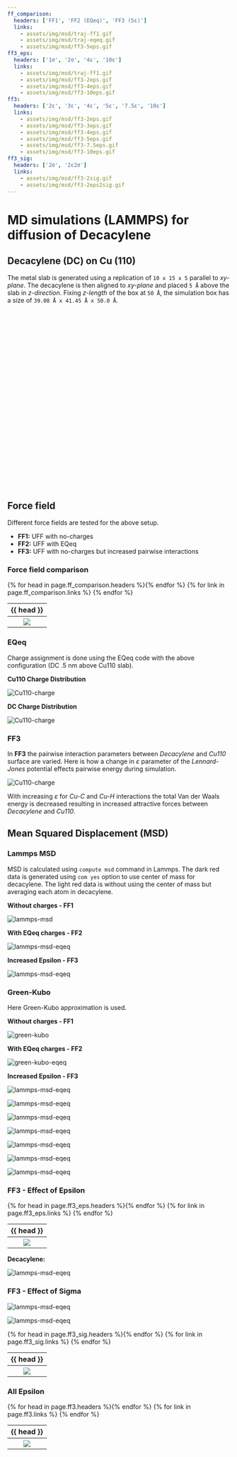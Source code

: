 ```yaml
---
ff_comparison:
  headers: ['FF1', 'FF2 (EQeq)', 'FF3 (5ε)']
  links:
    - assets/img/msd/traj-ff1.gif
    - assets/img/msd/traj-eqeq.gif
    - assets/img/msd/ff3-5eps.gif
ff3_eps:
  headers: ['1σ', '2σ', '4ε', '10ε']
  links:
    - assets/img/msd/traj-ff1.gif
    - assets/img/msd/ff3-2eps.gif
    - assets/img/msd/ff3-4eps.gif
    - assets/img/msd/ff3-10eps.gif
ff3:
  headers: ['2ε', '3ε', '4ε', '5ε', '7.5ε', '10ε']
  links:
    - assets/img/msd/ff3-2eps.gif
    - assets/img/msd/ff3-3eps.gif
    - assets/img/msd/ff3-4eps.gif
    - assets/img/msd/ff3-5eps.gif
    - assets/img/msd/ff3-7.5eps.gif
    - assets/img/msd/ff3-10eps.gif
ff3_sig:
  headers: ['2σ', '2ε2σ']
  links:
    - assets/img/msd/ff3-2sig.gif
    - assets/img/msd/ff3-2eps2sig.gif
---
```

MD simulations (LAMMPS) for diffusion of Decacylene
===================================================

Decacylene (DC) on Cu (110)
----------------------

The metal slab is generated using a replication of `10 x 15 x 5` parallel to *xy-plane*.
The decacylene is then aligned to *xy-plane* and placed `5 Å` above the slab in *z-direction*.
Fixing *z-length* of the box at `50 Å`, the simulation box has a size of `39.08 Å x 41.45 Å x 50.0 Å`.

<script src="https://3Dmol.csb.pitt.edu/build/3Dmol-min.js"></script>

<div style="height: 400px; width: 600px;"
  class='viewer_3Dmoljs' data-datatype='xyz'
  data-backgroundcolor='0xffffff'
  data-href='assets/mol/DC_Cu110.xyz'
  data-style='stick'>
</div>

Force field
-----------
Different force fields are tested for the above setup.
-   **FF1:** UFF with no-charges
-   **FF2:** UFF with EQeq
-   **FF3:** UFF with no-charges but increased pairwise interactions

###  Force field comparison

<table>
  <tr>{% for head in page.ff_comparison.headers %}<th>{{ head }}</th>{% endfor %}</tr>
  <tr>
    {% for link in page.ff_comparison.links %}
      <th><a href="{{ link }}"><img src="{{ link }}"></a></th>
    {% endfor %}
  </tr>
</table>

### EQeq
Charge assignment is done using the EQeq code with the above configuration (DC .5 nm above Cu110 slab).

**Cu110 Charge Distribution**
<p><img src="assets/img/msd/Cu110-charge.png" alt="Cu110-charge"></p>

**DC Charge Distribution**
<p><img src="assets/img/msd/DC-charge.png" alt="Cu110-charge"></p>

### FF3
In **FF3** the pairwise interaction parameters between *Decacylene* and *Cu110* surface are varied. Here is how a change in *ε* parameter of the *Lennard-Jones*
potential effects pairwise energy during simulation.

<p><img src="assets/img/msd/ff3-vdw.png" alt="Cu110-charge"></p>

With increasing *ε* for *Cu-C* and *Cu-H* interactions the total Van der Waals energy is decreased resulting in increased attractive forces between *Decacylene* and *Cu110*.

Mean Squared Displacement (MSD)
-------------------------------

### Lammps MSD
MSD is calculated using `compute msd` command in Lammps.
The dark red data is generated using `com yes` option to use center of mass for decacylene. The light red data is without using the center of mass but averaging each atom in decacylene.

**Without charges - FF1**
<p><img src="assets/img/msd/lammps-msd.png" alt="lammps-msd"></p>


**With EQeq charges - FF2**
<p><img src="assets/img/msd/lammps-msd-eqeq.png" alt="lammps-msd-eqeq"></p>

**Increased Epsilon - FF3**
<p><img src="assets/img/msd/dc-ff3-msd.png" alt="lammps-msd-eqeq"></p>


### Green-Kubo
Here Green-Kubo approximation is used.

**Without charges - FF1**
<p><img src="assets/img/msd/green-kubo.png" alt="green-kubo"></p>


**With EQeq charges - FF2**
<p><img src="assets/img/msd/green-kubo-eqeq.png" alt="green-kubo-eqeq"></p>

**Increased Epsilon - FF3**
<p><img src="assets/img/msd/gk-ff3-2eps.png" alt="lammps-msd-eqeq"></p>
<p><img src="assets/img/msd/gk-ff3-3eps.png" alt="lammps-msd-eqeq"></p>
<p><img src="assets/img/msd/gk-ff3-4eps.png" alt="lammps-msd-eqeq"></p>
<p><img src="assets/img/msd/gk-ff3-5eps.png" alt="lammps-msd-eqeq"></p>
<p><img src="assets/img/msd/gk-ff3-7.5eps.png" alt="lammps-msd-eqeq"></p>
<p><img src="assets/img/msd/gk-ff3-10eps.png" alt="lammps-msd-eqeq"></p>

<p><img src="assets/img/msd/gk-ff3-all.png" alt="lammps-msd-eqeq"></p>

### FF3 - Effect of Epsilon

<table>
  <tr>{% for head in page.ff3_eps.headers %}<th>{{ head }}</th>{% endfor %}</tr>
  <tr>
    {% for link in page.ff3_eps.links %}
      <th><a href="{{ link }}"><img src="{{ link }}"></a></th>
    {% endfor %}
  </tr>
</table>

**Decacylene:**

<p><img src="assets/img/msd/htbdc-ff3-msd.png" alt="lammps-msd-eqeq"></p>

### FF3 - Effect of Sigma

<p><img src="assets/img/msd/ff3-2sig.png" alt="lammps-msd-eqeq"></p>
<p><img src="assets/img/msd/ff3-2eps2sig.png" alt="lammps-msd-eqeq"></p>

<table>
  <tr>{% for head in page.ff3_sig.headers %}<th>{{ head }}</th>{% endfor %}</tr>
  <tr>
    {% for link in page.ff3_sig.links %}
      <th><a href="{{ link }}"><img src="{{ link }}"></a></th>
    {% endfor %}
  </tr>
</table>

### All Epsilon

<table>
  <tr>{% for head in page.ff3.headers %}<th>{{ head }}</th>{% endfor %}</tr>
  <tr>
    {% for link in page.ff3.links %}
      <th><a href="{{ link }}"><img src="{{ link }}"></a></th>
    {% endfor %}
  </tr>
</table>
